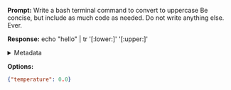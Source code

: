 **Prompt:**
Write a bash terminal command to convert  to uppercase Be concise, but include as much code as needed. Do not write anything else. Ever.


**Response:**
echo "hello" | tr '[:lower:]' '[:upper:]'

<details><summary>Metadata</summary>

- Duration: 3253 ms
- Datetime: 2023-10-11T14:28:04.929371
- Model: gpt-3.5-turbo-0613

</details>

**Options:**
```json
{"temperature": 0.0}
```

